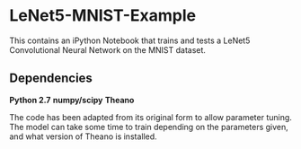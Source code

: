 # LeNet5-MNIST-Example
This contains an iPython Notebook that trains and tests a LeNet5 Convolutional Neural Network on the MNIST dataset. 

## Dependencies
**Python 2.7**
**numpy/scipy**
**Theano**

The code has been adapted from its original form to allow parameter tuning. The model can take some time to train depending on the parameters given, and what version of Theano is installed. 

